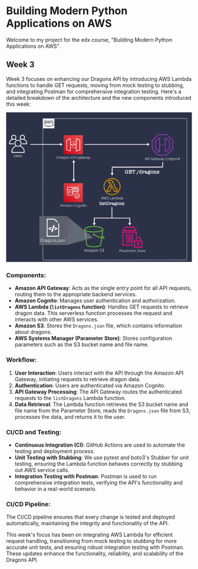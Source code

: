 # Building Modern Python Applications on AWS

Welcome to my project for the edx course, "Building Modern Python Applications on AWS".

## Week 3

Week 3 focuses on enhancing our Dragons API by introducing AWS Lambda functions to handle GET requests, moving from mock testing to stubbing, and integrating Postman for comprehensive integration testing. Here's a detailed breakdown of the architecture and the new components introduced this week:

![Updated Architecture](images/ListDragonsLambda.png)

### Components:
- **Amazon API Gateway**: Acts as the single entry point for all API requests, routing them to the appropriate backend services.
- **Amazon Cognito**: Manages user authentication and authorization.
- **AWS Lambda (`listDragons` function)**: Handles GET requests to retrieve dragon data. This serverless function processes the request and interacts with other AWS services.
- **Amazon S3**: Stores the `Dragons.json` file, which contains information about dragons.
- **AWS Systems Manager (Parameter Store)**: Stores configuration parameters such as the S3 bucket name and file name.

### Workflow:
1. **User Interaction**: Users interact with the API through the Amazon API Gateway, initiating requests to retrieve dragon data.
2. **Authentication**: Users are authenticated via Amazon Cognito.
3. **API Gateway Processing**: The API Gateway routes the authenticated requests to the `listDragons` Lambda function.
4. **Data Retrieval**: The Lambda function retrieves the S3 bucket name and file name from the Parameter Store, reads the `Dragons.json` file from S3, processes the data, and returns it to the user.


### CI/CD and Testing:
- **Continuous Integration (CI)**: GitHub Actions are used to automate the testing and deployment process.
- **Unit Testing with Stubbing**: We use pytest and boto3's Stubber for unit testing, ensuring the Lambda function behaves correctly by stubbing out AWS service calls.
- **Integration Testing with Postman**: Postman is used to run comprehensive integration tests, verifying the API's functionality and behavior in a real-world scenario.

### CI/CD Pipeline:

The CI/CD pipeline ensures that every change is tested and deployed automatically, maintaining the integrity and functionality of the API.

This week's focus has been on integrating AWS Lambda for efficient request handling, transitioning from mock testing to stubbing for more accurate unit tests, and ensuring robust integration testing with Postman. These updates enhance the functionality, reliability, and scalability of the Dragons API.

